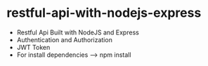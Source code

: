 # restful-api-with-nodejs-express
- Restful Api Built with NodeJS and Express
- Authentication and Authorization
- JWT Token
- For install dependencies  --> npm install
